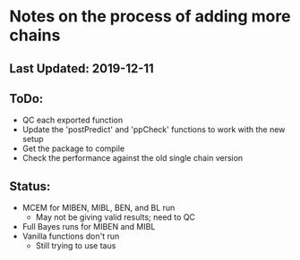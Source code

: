 # Notes on the process of adding more chains

## Last Updated: 2019-12-11


## ToDo:
- QC each exported function
- Update the 'postPredict' and 'ppCheck' functions to work with the new setup
- Get the package to compile
- Check the performance against the old single chain version

## Status:
- MCEM for MIBEN, MIBL, BEN, and BL run
  - May not be giving valid results; need to QC
- Full Bayes runs for MIBEN and MIBL
- Vanilla functions don't run
  - Still trying to use taus
